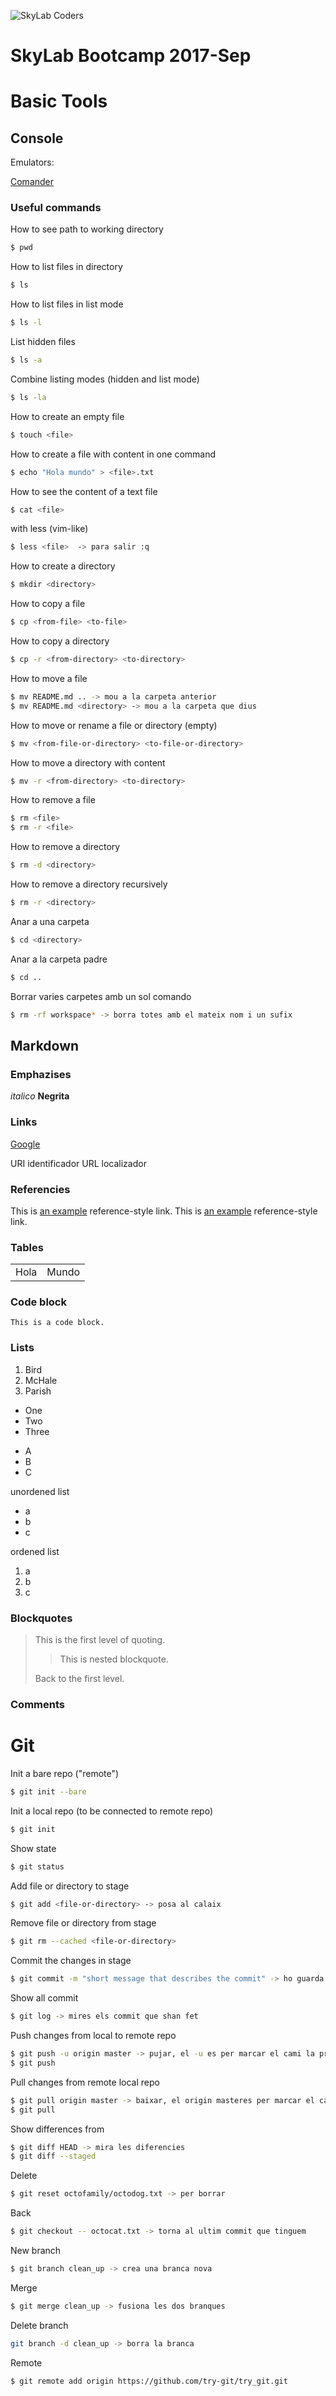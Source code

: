 ![SkyLab Coders](http://www.skylabcoders.com/images/403/default.png "SkyLabCoders")

SkyLab Bootcamp 2017-Sep
========================

# Basic Tools

## Console

Emulators: 

[Comander](http://cmder.net/)

### Useful commands

How to see path to working directory

```bash
$ pwd
```

How to list files in directory

```bash
$ ls
```

How to list files in list mode

```bash
$ ls -l
```

List hidden files

```bash
$ ls -a
```

Combine listing modes (hidden and list mode)

```bash
$ ls -la
```

How to create an empty file

```bash
$ touch <file>
```

How to create a file with content in one command

```bash
$ echo "Hola mundo" > <file>.txt 
```

How to see the content of a text file

```bash
$ cat <file>
```

with less (vim-like)

```bash
$ less <file>  -> para salir :q
```

How to create a directory

```bash
$ mkdir <directory>
```

How to copy a file

```bash
$ cp <from-file> <to-file>
```

How to copy a directory

```bash
$ cp -r <from-directory> <to-directory>
```

How to move a file

```bash
$ mv README.md .. -> mou a la carpeta anterior
$ mv README.md <directory> -> mou a la carpeta que dius
```

How to move or rename a file or directory (empty)

```bash
$ mv <from-file-or-directory> <to-file-or-directory>
```

How to move a directory with content

```bash
$ mv -r <from-directory> <to-directory>
```

How to remove a file

```bash
$ rm <file>
$ rm -r <file> 
```

How to remove a directory

```bash
$ rm -d <directory>
```

How to remove a directory recursively

```bash
$ rm -r <directory>
```

Anar a una carpeta

```bash
$ cd <directory>
```

Anar a la carpeta padre

```bash
$ cd ..
```

Borrar varies carpetes amb un sol comando

```bash
$ rm -rf workspace* -> borra totes amb el mateix nom i un sufix
```


## Markdown

### Emphazises

_italico_
**Negrita**

### Links

[Google](http://www.google.com "Goolge!")

URI identificador
URL localizador

### Referencies 

This is [an example][id] reference-style link.
This is [an example][id] reference-style link.

[id]: http://example.com/  "Optional Title Here"

### Tables

<table>
    <tr>
        <td>Hola</td><td>Mundo</td>
    </tr>
</table>

### Code block

<code>This is a code block.</code>

### Lists

1.  Bird
2.  McHale
3.  Parish

* One
* Two
* Three

- A
- B
- C

unordened list
<ul>
    <li>a</li>
    <li>b</li>
    <li>c</li>
</ul>

ordened list
<ol>
    <li>a</li>
    <li>b</li>
    <li>c</li>
</ol>

### Blockquotes

> This is the first level of quoting.
>
> > This is nested blockquote.
>
> Back to the first level.

### Comments

<!-- this is a comment -->



# Git

Init a bare repo ("remote")
```bash
$ git init --bare
```

Init a local repo (to be connected to remote repo)
```bash
$ git init
```

Show state
```bash
$ git status
```

Add file or directory to stage
```bash
$ git add <file-or-directory> -> posa al calaix
```

Remove file or directory from stage
```bash
$ git rm --cached <file-or-directory>
```

Commit the changes in stage
```bash
$ git commit -m "short message that describes the commit" -> ho guarda al general
```

Show all commit
```bash
$ git log -> mires els commit que shan fet
```

Push changes from local to remote repo
```bash
$ git push -u origin master -> pujar, el -u es per marcar el cami la primera vegada
$ git push
```

Pull changes from remote local repo
```bash
$ git pull origin master -> baixar, el origin masteres per marcar el cami la primera vegada
$ git pull
```

Show differences from 
```bash
$ git diff HEAD -> mira les diferencies
$ git diff --staged
```

Delete
```bash
$ git reset octofamily/octodog.txt -> per borrar
```

Back
```bash
$ git checkout -- octocat.txt -> torna al ultim commit que tinguem
```

New branch
```bash
$ git branch clean_up -> crea una branca nova
```

Merge
```bash
$ git merge clean_up -> fusiona les dos branques
```

Delete branch
```bash
git branch -d clean_up -> borra la branca
```

Remote
```bash
$ git remote add origin https://github.com/try-git/try_git.git
```

